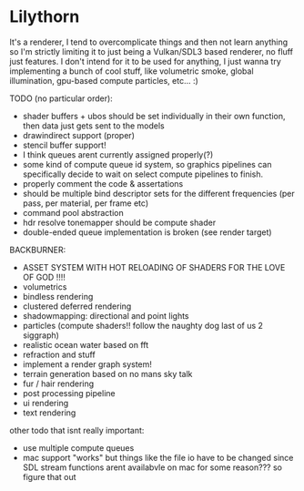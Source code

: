 # Lilythorn

It's a renderer, I tend to overcomplicate things and then not learn anything so I'm strictly limiting it to just being a Vulkan/SDL3 based renderer, no fluff just features. I don't intend for it to be used for anything, I just wanna try implementing a bunch of cool stuff, like volumetric smoke, global illumination, gpu-based compute particles, etc... :)

TODO (no particular order):
- shader buffers + ubos should be set individually in their own function, then data just gets sent to the models
- drawindirect support (proper)
- stencil buffer support!
- I think queues arent currently assigned properly(?)
- some kind of compute queue id system, so graphics pipelines can specifically decide to wait on select compute pipelines to finish.
- properly comment the code & assertations
- should be multiple bind descriptor sets for the different frequencies (per pass, per material, per frame etc)
- command pool abstraction
- hdr resolve tonemapper should be compute shader
- double-ended queue implementation is broken (see render target)

BACKBURNER:
- ASSET SYSTEM WITH HOT RELOADING OF SHADERS FOR THE LOVE OF GOD !!!!
- volumetrics
- bindless rendering
- clustered deferred rendering
- shadowmapping: directional and point lights
- particles (compute shaders!! follow the naughty dog last of us 2 siggraph)
- realistic ocean water based on fft
- refraction and stuff
- implement a render graph system!
- terrain generation based on no mans sky talk
- fur / hair rendering
- post processing pipeline
- ui rendering
- text rendering

other todo that isnt really important:
- use multiple compute queues
- mac support "works" but things like the file io have to be changed since SDL stream functions arent availabvle on mac for some reason??? so figure that out
